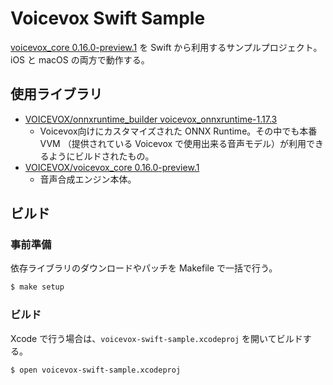 # Voicevox Swift Sample

[voicevox_core 0.16.0-preview.1](https://github.com/VOICEVOX/voicevox_core/releases/tag/0.16.0-preview.1) を Swift から利用するサンプルプロジェクト。
iOS と macOS の両方で動作する。

## 使用ライブラリ

- [VOICEVOX/onnxruntime_builder voicevox_onnxruntime-1.17.3](https://github.com/VOICEVOX/onnxruntime-builder/releases/tag/voicevox_onnxruntime-1.17.3)
  - Voicevox向けにカスタマイズされた ONNX Runtime。その中でも本番 VVM （提供されている Voicevox で使用出来る音声モデル）が利用できるようにビルドされたもの。
- [VOICEVOX/voicevox_core 0.16.0-preview.1](https://github.com/VOICEVOX/voicevox_core/releases/tag/0.16.0-preview.1)
  - 音声合成エンジン本体。

## ビルド

### 事前準備

依存ライブラリのダウンロードやパッチを Makefile で一括で行う。

```sh
$ make setup
```

### ビルド

Xcode で行う場合は、`voicevox-swift-sample.xcodeproj` を開いてビルドする。

```sh
$ open voicevox-swift-sample.xcodeproj
```
